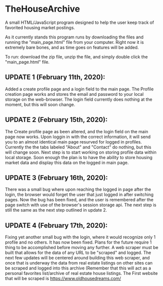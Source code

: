# TheHouseArchive
A small HTML/JavaScript program designed to help the user keep track of favorited housing market postings.

As it currently stands this program runs by downloading the files and running the "main_page.html" file from your computer. Right now it is extremely bare bones, and as time goes on features will be added. 

To run: download the zip file, unzip the file, and simply double click the "main_page.html" file.

## **UPDATE 1 (February 11th, 2020):**
Added a create profile page and a login field to the main page. The Profile creation page works and stores the email and password to your local storage on the web-browser.
The login field currently does nothing at the moment, but this will soon change.

## **UPDATE 2 (February 15th, 2020):**
The Create profile page as been altered, and the login field on the main page now works. Upon loggin in with the correct information, it will send you to an almost identical main page resurved for logged in profiles. Currently the the tabs labeled "About" and "Contact" do nothing, but this will change soon.
  Next step is to start working on storing profile data within local storage. Soon enough the plan is to have the ability to store housing market data and display this data on the logged in main page.

## **UPDATE 3 (February 16th, 2020):**
There was a small bug where upon reaching the logged in page after the login, the browser would forget the user that just logged in after switching pages. Now the bug has been fixed, and the user is remembered after the page switch with use of the browser's session storage api. The next step is still the same as the next step outlined in update 2.

## **UPDATE 4 (February 17th, 2020):**
Fixing yet another small bug with the login, where it would recognize only 1 profile and no others. It has now been fixed.
Plans for the future require 1 thing to be accomplished before moving any further.
A web scraper must be built that allows for the data of any URL to be "scraped" and logged.
The next few updates will be centered around building this web scraper, and once that is underway the data from real estate listings on other sites can be scraped and logged into this archive (Remember that this will act as a personal favorites list/archive of real estate house listings. The First website that will be scraped is https://www.oldhousedreams.com/
